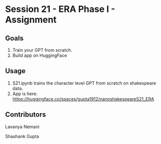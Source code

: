 # Session 21 - ERA Phase I - Assignment 

## Goals 
1. Train your GPT from scratch. 
3. Build app on HuggingFace

## Usage 
1. S21.ipynb trains the character level GPT from scratch on shakespeare data.
2. App is here: https://huggingface.co/spaces/gupta1912/nanoshakespeareS21_ERA

Contributors
-------------------------
Lavanya Nemani

Shashank Gupta
